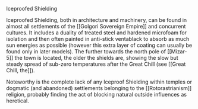 Iceproofed Shielding

Iceproofed Shielding, both in architecture and machinery, can be found in almost all settlements of the [[Golgori Sovereign Empire]] and concurrent cultures. It includes a duality of treated steel and hardened microfoam for isolation and then often painted in anti-stick ventablack to absorb as much sun energies as possible (however this extra layer of coating can usually be found only in later models). The further towards the north pole of [[Mizar-5]] the town is located, the older the shields are, showing the slow but steady spread of sub-zero temperatures after the Great Chill (see [[Great Chill, the]]). 

Noteworthy is the complete lack of any Iceproof Shielding within temples or dogmatic (and abandoned) settlements belonging to the [[Rotorastrianism]] religion, probably finding the act of blocking natural outside influences as heretical.